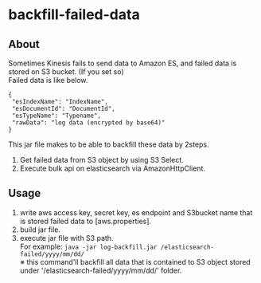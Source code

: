 # backfill-failed-data

## About
Sometimes Kinesis fails to send data to Amazon ES, and failed data is stored on S3 bucket. (If you set so)  
Failed data is like below.
```
{
 "esIndexName": "IndexName",
 "esDocumentId": "DocumentId",
 "esTypeName": "Typename",
 "rawData": "log data (encrypted by base64)"
}
```

This jar file makes to be able to backfill these data by 2steps.
1. Get failed data from S3 object by using S3 Select.
2. Execute bulk api on elasticsearch via AmazonHttpClient.

## Usage
1. write aws access key, secret key, es endpoint and S3bucket name that is stored failed data to [aws.properties].
2. build jar file.
3. execute jar file with S3 path.  
   For example: `java -jar log-backfill.jar /elasticsearch-failed/yyyy/mm/dd/`  
   ※ this command'll backfill all data that is contained to S3 object stored under '/elasticsearch-failed/yyyy/mm/dd/' folder.